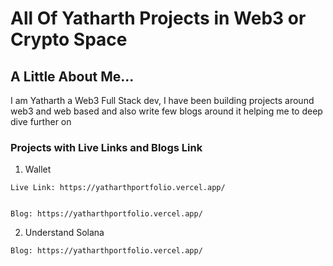 # All Of Yatharth Projects in Web3 or Crypto Space

## A Little About Me...

I am Yatharth a Web3 Full Stack dev, I have been building projects around web3 and web based and also write few blogs around it helping me to deep dive further on

### Projects with Live Links and Blogs Link

  1. Wallet
  
    Live Link: https://yatharthportfolio.vercel.app/


    Blog: https://yatharthportfolio.vercel.app/

  2. Understand Solana

    Blog: https://yatharthportfolio.vercel.app/
